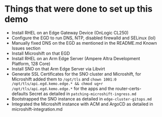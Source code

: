 # Things that were done to set up this demo

- Install RHEL on an Edge Gateway Device (OnLogic CL250)
- Configure the EGD to run DNS, NTP, disabled firewalld and SELinux (lol)
- Manually fixed DNS on the EGD as mentioned in the README.md Known Issues section
- Install Microshift on that EGD
- Install RHEL on an Arm Edge Server (Ampere Altra Development Platform, 128 Core)
- Install SNO on that Arm Edge Server via Libvirt
- Generate SSL Certificates for the SNO cluster and Microshift, for Microshift added them to `/opt/tls` and `chown 1001:0 /opt/tls/api.egd.kemo.edge.* && chmod ug+r /opt/tls/api.egd.kemo.edge.*` for the apps and the router-certs-defaults Secret as detailed in `patching-microshift-ingress.md`
- Bootstrapped the SNO instance as detailed in `edge-cluster-gitops.md`
- Integrated the Microshift instance with ACM and ArgoCD as detailed in microshift-integration.md